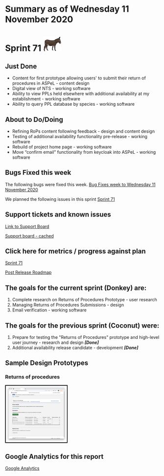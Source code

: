 # Summary as of Wednesday 11 November 2020 

# Sprint 71 ![Donkey](graphs/Donkey.png) 

## Just Done
* Content for first prototype allowing users' to submit their return of procedures in ASPeL - content design
* Digital view of NTS - working software
* Ability to view PPLs held elsewhere with additional availability at my establishment - working software
* Ability to query PPL database by species - working software

## About to Do/Doing
* Refining RoPs content following feedback - design and content design
* Testing of additional availability functionality pre-release - working software
* Rebuild of project home page - working software
* Move “confirm email” functionality from keycloak into ASPeL - working software

## Bugs Fixed this week
The following bugs were fixed this week.
[Bug Fixes week to Wednesday 11 November 2020](graphs/bugs11112020.png)

We planned the following issues in this sprint 
[Sprint 71](graphs/sprint11112020.png)

## Support tickets and known issues
[Link to Support Board](https://collaboration.homeoffice.gov.uk/jira/secure/RapidBoard.jspa?rapidView=1717&selectedIssue=ASSB-253)

[Support board - cached](graphs/supportBoard11112020.png)

## Click here for metrics / progress against plan
[Sprint 71](graphs/progress11112020.png)

[Post Release Roadmap](graphs/roadmap11112020.png)

## The goals for the current sprint (Donkey) are:
1. Complete research on Returns of Procedures Prototype - user research 
2. Managing Returns of Procedures Submissions - design 
3. Email verification - working software

## The goals for the previous sprint (Coconut) were:
1. Prepare for testing the "Returns of Procedures" prototype and high-level user journey - research and design ***[Done]***
2. Additional availability release candidate - development ***[Done]***


## Sample Design Prototypes
### Returns of procedures
<a href="graphs/proto1_11112020.png"><img src="graphs/proto1_11112020.png" alt="HTML5 Icon" width="200" style="border:2px solid black"></a>
<br>

## Google Analytics for this report
[Google Analytics](graphs/GA11112020.png)

